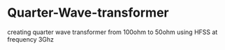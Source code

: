 # Quarter-Wave-transformer
creating quarter wave transformer from 100ohm to 50ohm using HFSS at frequency 3Ghz
